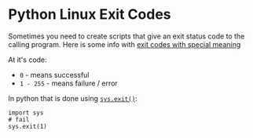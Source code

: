 # Python Linux Exit Codes

Sometimes you need to create scripts that give an exit status code to the calling program.
Here is some info with [exit codes with special meaning](http://tldp.org/LDP/abs/html/exitcodes.html)

At it's code:

* `0` - means successful
* `1 - 255` - means failure / error

In python that is done using [`sys.exit()`](https://docs.python.org/2/library/sys.html#sys.exit):

    import sys
    # fail
    sys.exit(1)

